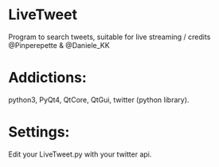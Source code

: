 # LiveTweet
Program to search tweets, suitable for live streaming /
credits @Pinperepette & @Daniele_KK 

# Addictions:
python3, PyQt4, QtCore, QtGui, twitter (python library).

# Settings:
Edit your LiveTweet.py with your twitter api.
